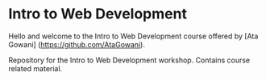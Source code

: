 # Intro to Web Development

Hello and welcome to the Intro to Web Development course offered by [Ata Gowani] (https://github.com/AtaGowani).

Repository for the Intro to Web Development workshop. Contains course related material.


